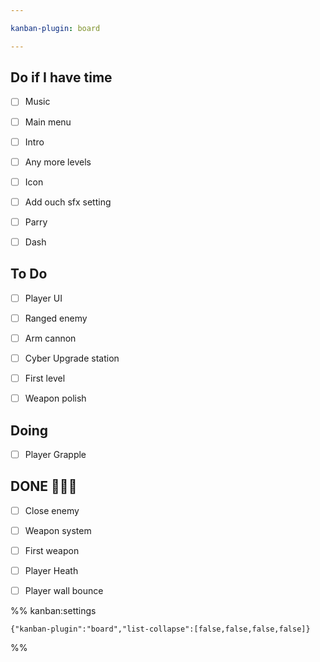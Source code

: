 ```yaml
---

kanban-plugin: board

---
```


## Do if I have time

- [ ] Music
- [ ] Main menu
- [ ] Intro
- [ ] Any more levels
- [ ] Icon
- [ ] Add ouch sfx setting
- [ ] Parry
- [ ] Dash


## To Do

- [ ] Player UI
- [ ] Ranged enemy
- [ ] Arm cannon
- [ ] Cyber Upgrade station
- [ ] First level
- [ ] Weapon polish


## Doing

- [ ] Player Grapple


## DONE 🎉🎉🎉

- [ ] Close enemy
- [ ] Weapon system
- [ ] First weapon
- [ ] Player Heath
- [ ] Player wall bounce




%% kanban:settings
```
{"kanban-plugin":"board","list-collapse":[false,false,false,false]}
```
%%